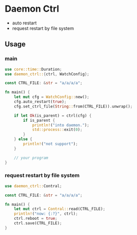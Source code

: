 # Daemon Ctrl

- auto restart
- request restart by file system

## Usage

### main

```rust
use core::time::Duration;
use daemon_ctrl::{ctrl, WatchConfig};

const CTRL_FILE: &str = "a/a/a/a";

fn main() {
    let mut cfg = WatchConfig::new();
    cfg.auto_restart(true);
    cfg.set_ctrl_file(String::from(CTRL_FILE)).unwrap();

    if let Ok(is_parent) = ctrl(cfg) {
        if is_parent {
            println!("into daemon.");
            std::process::exit(0);
        }
    } else {
        println!("not support");
    }

    // your program
}
```

### request restart by file system

```rust
use daemon_ctrl::Contral;

const CTRL_FILE: &str = "a/a/a/a";

fn main() {
    let mut ctrl = Contral::read(CTRL_FILE);
    println!("now: {:?}", ctrl);
    ctrl.reboot = true;
    ctrl.save(CTRL_FILE);
}
```
